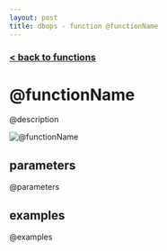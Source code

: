 ```yaml
---
layout: post
title: dbops - function @functionName
---
```

### [< back to functions](index.md)

# @functionName

@description

![@functionName](../img/@functionName.gif)

## parameters

@parameters

## examples

@examples